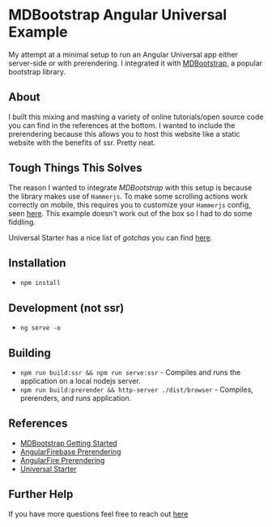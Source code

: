 # MDBootstrap Angular Universal Example

My attempt at a minimal setup to run an Angular Universal app either server-side or with prerendering. I integrated it with [MDBootstrap](https://mdbootstrap.com/), a popular bootstrap library. 

## About

I built this mixing and mashing a variety of online tutorials/open source code you can find in the references at the bottom. I wanted to include the prerendering because this allows you to host this website like a static website with the benefits of ssr. Pretty neat.


## Tough Things This Solves

The reason I wanted to integrate *MDBootstrap* with this setup is because the library makes use of `Hammerjs`. To make some scrolling actions work correctly on mobile, this requires you to customize your `Hammerjs` config, seen [here](https://mdbootstrap.com/docs/angular/advanced/mobile/#basic-example). This example doesn't work out of the box so I had to do some fiddling.

Universal Starter has a nice list of _gotchas_ you can find [here](https://github.com/angular/universal/blob/master/docs/gotchas.md).

## Installation

* `npm install`

## Development (not ssr)

* `ng serve -o`

## Building

* `npm run build:ssr && npm run serve:ssr` - Compiles and runs the application on a local nodejs server.
* `npm run build:prerender && http-server ./dist/browser` - Compiles, prerenders, and runs application.

## References

* [MDBootstrap Getting Started](https://mdbootstrap.com/docs/angular/getting-started/angular-universal/)
* [AngularFirebase Prerendering](https://angularfirebase.com/lessons/angular-6-universal-ssr-prerendering-firebase-hosting/)
* [AngularFire Prerendering](https://github.com/angular/angularfire2/blob/master/docs/universal/prerendering.md)
* [Universal Starter](https://github.com/angular/universal-starter)

## Further Help

If you have more questions feel free to reach out [here](https://info.jayce.life)

